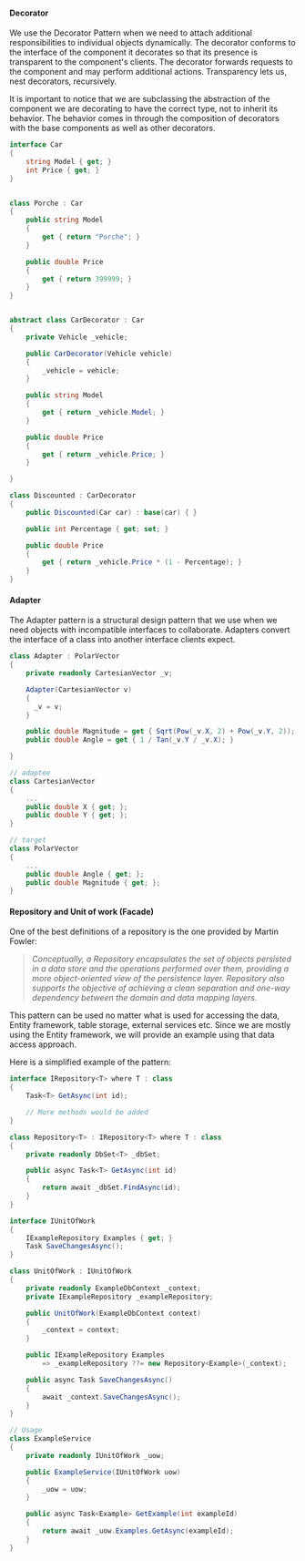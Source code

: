 #### Decorator

We use the Decorator Pattern when we need to attach additional responsibilities to individual objects dynamically. The decorator conforms to the interface of the component it decorates so that its presence is transparent to the component's clients. The decorator forwards requests to the component and may perform additional actions. Transparency lets us, nest decorators, recursively.

It is important to notice that we are subclassing the abstraction of the component we are decorating to have the correct type, not to inherit its behavior. The behavior comes in through the composition of decorators with the base components as well as other decorators.

```c#
interface Car
{
    string Model { get; }
    int Price { get; }
}


class Porche : Car
{
    public string Model
    {
        get { return "Porche"; }
    }

    public double Price
    {
        get { return 399999; }
    }
}


abstract class CarDecorator : Car
{
    private Vehicle _vehicle;

    public CarDecorator(Vehicle vehicle)
    {
        _vehicle = vehicle;
    }

    public string Model
    {
        get { return _vehicle.Model; }
    }

    public double Price
    {
        get { return _vehicle.Price; }
    }

}

class Discounted : CarDecorator
{
    public Discounted(Car car) : base(car) { }

    public int Percentage { get; set; }

    public double Price
    {
        get { return _vehicle.Price * (1 - Percentage); }
    }
}
```

#### Adapter

The Adapter pattern is a structural design pattern that we use when we need objects with incompatible interfaces to collaborate. Adapters convert the interface of a class into another interface clients expect. 

```c#
class Adapter : PolarVector
{
    private readonly CartesianVector _v;

    Adapter(CartesianVector v)
    {
	  _v = v;
    }

    public double Magnitude = get { Sqrt(Pow(_v.X, 2) + Pow(_v.Y, 2)); }
    public double Angle = get { 1 / Tan(_v.Y / _v.X); }

}

// adaptee
class CartesianVector
{
    ...
    public double X { get; };
    public double Y { get; };
}

// target
class PolarVector
{
    ...
    public double Angle { get; };
    public double Magnitude { get; };
}
```



#### Repository and Unit of work (Facade)

One of the best definitions of a repository is the one provided by Martin Fowler:

> *Conceptually, a Repository encapsulates the set of objects persisted in a data store and the operations performed over them, providing a more object-oriented view of the persistence layer. Repository also supports the objective of achieving a clean separation and one-way dependency between the domain and data mapping layers.*

This pattern can be used no matter what is used for accessing the data, Entity framework, table storage, external services etc. Since we are mostly using the Entity framework, we will provide an example using that data access approach.

Here is a simplified example of the pattern:

```c#
interface IRepository<T> where T : class
{
    Task<T> GetAsync(int id);

    // More methods would be added
}

class Repository<T> : IRepository<T> where T : class
{
    private readonly DbSet<T> _dbSet;

    public async Task<T> GetAsync(int id)
    {
        return await _dbSet.FindAsync(id);
    }
}

interface IUnitOfWork
{
    IExampleRepository Examples { get; }
    Task SaveChangesAsync();
}

class UnitOfWork : IUnitOfWork
{
    private readonly ExampleDbContext _context;
    private IExampleRepository _exampleRepository;

    public UnitOfWork(ExampleDbContext context)
    {
        _context = context;
    }

    public IExampleRepository Examples
        => _exampleRepository ??= new Repository<Example>(_context);

    public async Task SaveChangesAsync()
    {
        await _context.SaveChangesAsync();
    }
}

// Usage
class ExampleService
{
    private readonly IUnitOfWork _uow;

    public ExampleService(IUnitOfWork uow)
    {
     	_uow = uow;   
    }

    public async Task<Example> GetExample(int exampleId)
    {
        return await _uow.Examples.GetAsync(exampleId);
    }
}
```
